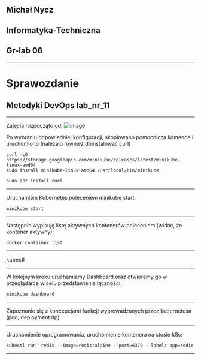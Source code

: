 ## Michał Nycz
## Informatyka-Techniczna
## Gr-lab 06
----
# Sprawozdanie
## Metodyki DevOps lab_nr_11
----

Zajęcia rozpocząto od:
![image](https://user-images.githubusercontent.com/75485199/173445995-ef47bfb9-d9c5-48d1-81c8-34f155260304.png)

Po wybraniu odpowiedniej konfiguracji, skopiowano pomocnicza komende i uruchomiono (należało również doinstalować curl)

```
curl -LO https://storage.googleapis.com/minikube/releases/latest/minikube-linux-amd64
sudo install minikube-linux-amd64 /usr/local/bin/minikube
```

```
sudo apt install curl
```

----

Uruchamiam Kubernetes poleceniem minikube start. 

```
minikube start
```

----

Następnie wypisuję listę aktywnych kontenerów poleceniem (widać, że kontener aktywny):

```
docker container list
```

----

kubectl

----

W kolejnym kroku uruchamiamy Dashboard oraz otwieramy go w przeglądarce w celu przedstawienia łączności:

```
minikube dashboard
```

----

Zapoznanie się z koncepcjami funkcji wyprowadzanych przez kubernetesa (pod, deployment itp).

----

Uruchomienie oprogramowania, uruchomienie kontenera na stosie k8s:

```
kubectl run  redis --image=redis:alpine --port=6379 --labels app=redis
```

----


